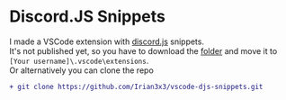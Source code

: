 # Discord.JS Snippets
I made a VSCode extension with [discord.js](//discord.js.org) snippets.  
It's not published yet, so you have to download the [folder](discord-js-snippets) and move it to `[Your username]\.vscode\extensions`.  
Or alternatively you can clone the repo
```diff
+ git clone https://github.com/Irian3x3/vscode-djs-snippets.git
```
